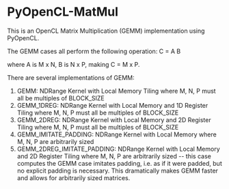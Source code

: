 # PyOpenCL-MatMul

This is an OpenCL Matrix Multiplication (GEMM) implementation using PyOpenCL. 

The GEMM cases all perform the following operation:
C = A B

where A is M x N, B is N x P, making C = M x P.

There are several implementations of GEMM:
1. GEMM: NDRange Kernel with Local Memory Tiling where M, N, P must all be multiples of BLOCK_SIZE
2. GEMM_1DREG: NDRange Kernel with Local Memory and 1D Register Tiling where M, N, P must all be multiples of BLOCK_SIZE
3. GEMM_2DREG: NDRange Kernel with Local Memory and 2D Register Tiling where M, N, P must all be multiples of BLOCK_SIZE
4. GEMM_IMITATE_PADDING: NDRange Kernel with Local Memory where M, N, P are arbitrarily sized
5. GEMM_2DREG_IMITATE_PADDING: NDRange Kernel with Local Memory and 2D Register Tiling where M, N, P are arbitrarily sized
-- this case computes the GEMM case imitates padding, i.e. as if it were padded, but no explicit padding is necessary. 
    This dramatically makes GEMM faster and allows for arbitrarily sized matrices.
